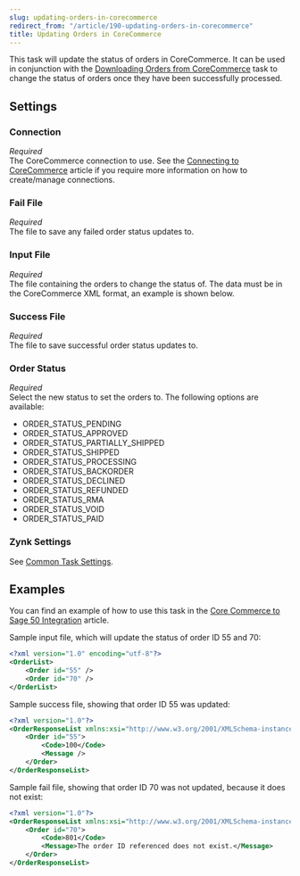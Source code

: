 ```yaml
---
slug: updating-orders-in-corecommerce
redirect_from: "/article/190-updating-orders-in-corecommerce"
title: Updating Orders in CoreCommerce
---
```

This task will update the status of orders in CoreCommerce. It can be used in conjunction with the [Downloading Orders from CoreCommerce](downloading-orders-from-corecommerce) task to change the status of orders once they have been successfully processed.

## Settings
### Connection
_Required_  
The CoreCommerce connection to use. See the [Connecting to CoreCommerce](connecting-to-corecommerce) article if you require more information on how to create/manage connections.

### Fail File
_Required_  
The file to save any failed order status updates to.

### Input File
_Required_  
The file containing the orders to change the status of. The data must be in the CoreCommerce XML format, an example is shown below.

### Success File
_Required_  
The file to save successful order status updates to.

### Order Status
_Required_  
Select the new status to set the orders to. The following options are available:

* ORDER\_STATUS\_PENDING
* ORDER\_STATUS\_APPROVED
* ORDER\_STATUS\_PARTIALLY\_SHIPPED
* ORDER\_STATUS\_SHIPPED
* ORDER\_STATUS\_PROCESSING
* ORDER\_STATUS\_BACKORDER
* ORDER\_STATUS\_DECLINED
* ORDER\_STATUS\_REFUNDED
* ORDER\_STATUS\_RMA
* ORDER\_STATUS\_VOID
* ORDER\_STATUS\_PAID


### Zynk Settings
See [Common Task Settings](common-task-settings).

## Examples
 You can find an example of how to use this task in the [Core Commerce to Sage 50 Integration](core-commerce-to-sage-50-integration) article.

Sample input file, which will update the status of order ID 55 and 70:
```xml
<?xml version="1.0" encoding="utf-8"?>
<OrderList>
	<Order id="55" />
	<Order id="70" />
</OrderList>
```

Sample success file, showing that order ID 55 was updated:
```xml
<?xml version="1.0"?>
<OrderResponseList xmlns:xsi="http://www.w3.org/2001/XMLSchema-instance" xmlns:xsd="http://www.w3.org/2001/XMLSchema">
	<Order id="55">
		<Code>100</Code>
		<Message />
	</Order>
</OrderResponseList>
```

Sample fail file, showing that order ID 70 was not updated, because it does not exist:
```xml
<?xml version="1.0"?>
<OrderResponseList xmlns:xsi="http://www.w3.org/2001/XMLSchema-instance" xmlns:xsd="http://www.w3.org/2001/XMLSchema">
	<Order id="70">
		<Code>801</Code>
		<Message>The order ID referenced does not exist.</Message>
	</Order>
</OrderResponseList>
```